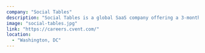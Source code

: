 ```yaml
---
company: "Social Tables"
description: "Social Tables is a global SaaS company offering a 3-month paid program targeting new developers without on the job work experience with the potential of a full-time offer to join the engineering team."
image: "social-tables.jpg"
link: "https://careers.cvent.com/"
location:
  - "Washington, DC"
---
```

